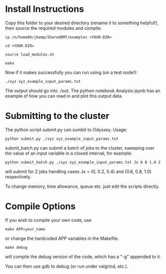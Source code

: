 # Install Instructions #

Copy this folder to your desired directory (rename it to something helpful!), then source the required modules and compile.

	cp /n/home06/jkemp/SharedDMT/examples <YOUR-DIR>
	
	cd <YOUR-DIR>

	source load_modules.sh
	
	make
	
Now if it makes successfully you can run using (on a test node!):

	./xyz xyz_example_input_params.txt
	
The output should go into ./out. The python notebook Analysis.ipynb has an example of how you can read in and plot this output data.


# Submitting to the cluster #

The python script submit.py can sumbit to Odyssey. Usage:

	python submit.py ./xyz xyz_example_input_params.txt
	
submit_batch.py can submit a batch of jobs to the cluster, sweeping over the value of an input variable in a closed interval, for example:

	python submit_batch.py ./xyz xyz_example_input_params.txt Jx 6 0 1.0 2

will submit for 2 jobs handling cases Jx = (0, 0.2, 0.4) and (0.6, 0.8, 1.0) respectively.

To change memory, time allowance, queue etc. just edit the scripts directly.


# Compile Options #


If you wish to compile your own code, use 
	
	make APP=your_name

or change the hardcoded APP variables in the Makefile.
	
	make debug
	
will compile the debug version of the code, which has a "-g" appended to it.

You can then use gdb to debug (or run under valgrind, etc.).






	
	
	
	
	
	

